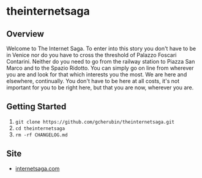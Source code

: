# theinternetsaga

## Overview
Welcome to The Internet Saga.
To enter into this story you don't have to be in Venice nor do you have to cross the threshold of Palazzo Foscari Contarini.
Neither do you need to go from the railway station to Piazza San Marco and to the Spazio Ridotto. You can simply go on line from wherever you are and look for that which interests you the most. We are here and elsewhere, continually. You don't have to be here at all costs, it's not important for you to be right here, but that you are now, wherever you are.

## Getting Started
1. `git clone https://github.com/gcherubin/theinternetsaga.git`
2. `cd theinternetsaga`
3. `rm -rf CHANGELOG.md`

## Site
- [internetsaga.com](http://www.internetsaga.com/)
